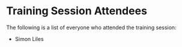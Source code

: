 # Training Session Attendees
The following is a list of everyone who attended the training session:

* Simon Liles